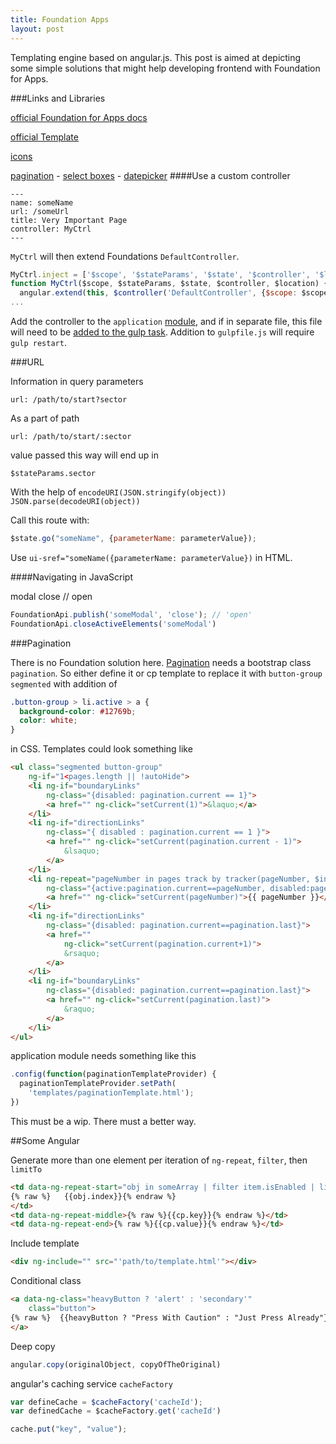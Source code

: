 ```yaml
---
title: Foundation Apps
layout: post
---
```

Templating engine based on angular.js. This post is aimed at depicting some simple solutions that might help developing frontend with Foundation for Apps.

###Links and Libraries

[official Foundation for Apps docs](http://foundation.zurb.com/apps/docs/#!/)

[official Template](https://github.com/zurb/foundation-apps-template/tree/v1.1.0)

[icons](http://fortawesome.github.io/Font-Awesome/icons/)

[pagination](https://github.com/michaelbromley/angularUtils/tree/master/src/directives/pagination) - 
[select boxes](https://github.com/angular-ui/ui-select) -
[datepicker](https://github.com/Eonasdan/bootstrap-datetimepicker)
####Use a custom controller

    ---
    name: someName
    url: /someUrl
    title: Very Important Page
    controller: MyCtrl
    ---

`MyCtrl` will then extend Foundations `DefaultController`.

```javascript
MyCtrl.inject = ['$scope', '$stateParams', '$state', '$controller', '$location'];
function MyCtrl($scope, $stateParams, $state, $controller, $location) {
  angular.extend(this, $controller('DefaultController', {$scope: $scope, $stateParams: $stateParams, $state: $state}))
...
```

Add the controller to the `application` [module](https://github.com/zurb/foundation-apps-template/blob/v1.1.0/client/assets/js/app.js#L4),
and if in separate file, this file will need to be
[added to the gulp task](https://github.com/zurb/foundation-apps-template/blob/v1.1.0/gulpfile.js#L47).
Addition to `gulpfile.js` will require `gulp restart`.

###URL

Information in query parameters

    url: /path/to/start?sector

As a part of path

    url: /path/to/start/:sector

value passed this way will end up in

    $stateParams.sector

With the help of `encodeURI(JSON.stringify(object))` `JSON.parse(decodeURI(object))`

Call this route with: 

```javascript
$state.go("someName", {parameterName: parameterValue});
```

Use `ui-sref="someName({parameterName: parameterValue})` in HTML.


####Navigating in JavaScript

modal close // open

```javascript
FoundationApi.publish('someModal', 'close'); // 'open'
FoundationApi.closeActiveElements('someModal')
```

###Pagination

There is no Foundation solution here. [Pagination](https://github.com/michaelbromley/angularUtils/tree/master/src/directives/pagination) needs a bootstrap class `pagination`.
So either define it or cp template to replace it with `button-group segmented` with addition of

```css
.button-group > li.active > a {
  background-color: #12769b;
  color: white;
}
```

in CSS. Templates could look something like

```html
<ul class="segmented button-group"
    ng-if="1<pages.length || !autoHide">
    <li ng-if="boundaryLinks"
        ng-class="{disabled: pagination.current == 1}">
        <a href="" ng-click="setCurrent(1)">&laquo;</a>
    </li>
    <li ng-if="directionLinks"
        ng-class="{ disabled : pagination.current == 1 }">
        <a href="" ng-click="setCurrent(pagination.current - 1)">
            &lsaquo;
        </a>
    </li>
    <li ng-repeat="pageNumber in pages track by tracker(pageNumber, $index)"
        ng-class="{active:pagination.current==pageNumber, disabled:pageNumber=='...'}">
        <a href="" ng-click="setCurrent(pageNumber)">{{ pageNumber }}</a>
    </li>
    <li ng-if="directionLinks"
        ng-class="{disabled: pagination.current==pagination.last}">
        <a href=""
            ng-click="setCurrent(pagination.current+1)">
            &rsaquo;
        </a>
    </li>
    <li ng-if="boundaryLinks"
        ng-class="{disabled: pagination.current==pagination.last}">
        <a href="" ng-click="setCurrent(pagination.last)">
            &raquo;
        </a>
    </li>
</ul>
```

application module needs something like this

```javascript
.config(function(paginationTemplateProvider) {
  paginationTemplateProvider.setPath(
    'templates/paginationTemplate.html');
})
```

This must be a wip. There must a better way.

##Some Angular

Generate more than one element per iteration of `ng-repeat`, `filter`, then `limitTo`

```html
<td data-ng-repeat-start="obj in someArray | filter item.isEnabled | limitTo:3">
{% raw %}   {{obj.index}}{% endraw %}
</td>
<td data-ng-repeat-middle>{% raw %}{{cp.key}}{% endraw %}</td>
<td data-ng-repeat-end>{% raw %}{{cp.value}}{% endraw %}</td>
```

Include template

```html
<div ng-include="" src="'path/to/template.html'"></div>
```

Conditional class

```html
<a data-ng-class="heavyButton ? 'alert' : 'secondary'"
    class="button">
{% raw %}  {{heavyButton ? "Press With Caution" : "Just Press Already"}}{% endraw %}
</a>
```

Deep copy

```javascript
angular.copy(originalObject, copyOfTheOriginal)
```

angular's caching service `cacheFactory`

```javascript
var defineCache = $cacheFactory('cacheId');
var definedCache = $cacheFactory.get('cacheId')

cache.put("key", "value");
```